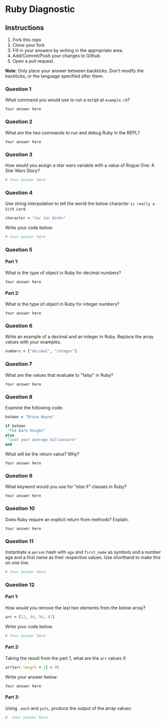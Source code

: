 # Ruby Diagnostic

## Instructions

1. Fork this repo
2. Clone your fork
3. Fill in your answers by writing in the appropriate area.
4. Add/Commit/Push your changes to Github.
5. Open a pull request.

**Note**: Only place your answer between backticks. Don't modify the backticks,
or the language specified after them.

### Question 1
What command you would use to run a script at `example.rb`?

 ```text
 Your answer here
 ```

### Question 2
What are the two commands to run and debug Ruby in the REPL?

 ```text
 Your answer here
 ```

### Question 3
How would you assign a star wars variable with a value of Rogue One: A Star Wars Story?

 ```ruby
# Your answer here
 ```

### Question 4
Use string interpolation to tell the world the below character `is really a Sith Lord`.
```ruby
character = "Jar Jar Binks"
```

Write your code below:

```ruby
# Your answer here
```

###  Question 5
#### Part 1:
What is the type of object in Ruby for decimal numbers?

 ```text
 Your answer here
 ```
#### Part 2:
What is the type of object in Ruby for integer numbers?

 ```text
 Your answer here
 ```

###  Question 6
Write an example of a decimal and an integer in Ruby. Replace the array values with your examples.

```ruby
numbers = ["decimal", "integer"]
```

### Question 7
What are the values that evaluate to "falsy" in Ruby?

 ```text
 Your answer here
 ```

###  Question 8
Examine the following code.

 ```ruby
batman = "Bruce Wayne"

if batman
  "The Dark Knight"
else
  "Just your average billionaire"
end
```
What will be the return value? Why?

 ```text
 Your answer here
 ```
###  Question 9
What keyword would you use for "else if" clauses in Ruby?

 ```text
 Your answer here
 ```

###  Question 10
Does Ruby require an explicit return from methods? Explain.

 ```text
 Your answer here
 ```

###  Question 11
 Instantiate a `person` hash with `age` and `first_name` as symbols and a number age and a first name as their respective values.
Use shorthand to make this on one line.

 ```ruby
 # Your answer here
 ```

### Question 12
#### Part 1:
How would you remove the last two elements from the below array?

 ```ruby
arr = [12, 34, 56, 67]
 ```

Write your code below:

```ruby
# Your answer here
```

#### Part 2:
Taking the result from the part 1, what are the `arr` values if:
```ruby
arr[arr.length + 2] = 99
```

Write your answer below:

```text
Your answer here
```

#### Part 3:
Using `.each` and `puts`, produce the output of the array values:

 ```ruby
#  Your answer here
 ```
